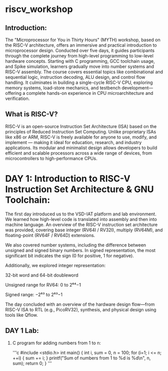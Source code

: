 # riscv_workshop
## Introduction:
The "Microprocessor for You in Thirty Hours" (MYTH) workshop, based on the RISC-V architecture, offers an immersive and practical introduction to microprocessor design. Conducted over five days, it guides participants through the complete journey from high-level programming to low-level hardware concepts. Starting with C programming, GCC toolchain usage, and Spike simulation, learners gradually move into number systems and RISC-V assembly. The course covers essential topics like combinational and sequential logic, instruction decoding, ALU design, and control flow handling. It culminates in building a single-cycle RISC-V CPU, exploring memory systems, load-store mechanics, and testbench development—offering a complete hands-on experience in CPU microarchitecture and verification.
## What is RISC-V?
RISC-V is an open-source Instruction Set Architecture (ISA) based on the principles of Reduced Instruction Set Computing. Unlike proprietary ISAs like x86 or ARM, RISC-V is freely available for anyone to use, modify, and implement — making it ideal for education, research, and industry applications. Its modular and minimalist design allows developers to build efficient and scalable processors across a wide range of devices, from microcontrollers to high-performance CPUs.
# DAY 1: Introduction to RISC-V Instruction Set Architecture & GNU Toolchain:
The first day introduced us to the VSD-IAT platform and lab environment. We learned how high-level code is translated into assembly and then into machine language. An overview of the RISC-V instruction set architecture was provided, covering base integer (RV64I / RV32I), multiply (RV64M), and floating-point (RV64F / RV64D) extensions.

We also covered number systems, including the difference between unsigned and signed binary numbers. In signed representation, the most significant bit indicates the sign (0 for positive, 1 for negative).

Additionally, we explored integer representation:

32-bit word and 64-bit doubleword

Unsigned range for RV64: 0 to 2⁶⁴−1

Signed range: −2⁶³ to 2⁶³−1

The day concluded with an overview of the hardware design flow—from RISC-V ISA to RTL (e.g., PicoRV32), synthesis, and physical design using tools like Qflow.
## DAY 1 Lab:
1) C program for adding numbers from 1 to n:

   '''c
     #include <stdio.h>
    int main() {
    int i, sum = 0, n = 100;
    for (i=1; i <= n; ++i) {
    sum += i; }
    printf("Sum of numbers from 1 to %d is %d\n", n, sum);
    return 0;
  }
  '''   
